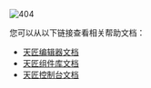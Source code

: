 ![404](https://docimages.blob.core.chinacloudapi.cn/images/404.png)

您可以从以下链接查看相关帮助文档：

- [天匠编辑器文档](https://academy.bottime.com/en-us/wiki/Studio/Introduction/Introduction.md)
- [天匠组件库文档](https://academy.bottime.com/en-us/wiki/Activities/WorkflowControl/Flowchart/Flowchart.md)
- [天匠控制台文档](https://academy.bottime.com/en-us/wiki/Console/login.md)